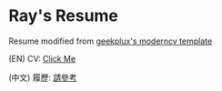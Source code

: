 # Ray's Resume
Resume modified from [geekplux's moderncv template](https://github.com/geekplux/cv_resume)

(EN) CV: [Click Me](https://github.com/MingRuey/mingruey.github.io/blob/master/Resume-EN/resume.pdf)

(中文) 履歷: [請參考](https://github.com/MingRuey/mingruey.github.io/blob/master/Resume-TC/resume.pdf)

